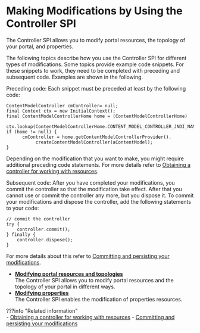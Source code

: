 # Making Modifications by Using the Controller SPI

The Controller SPI allows you to modify portal resources, the topology of your portal, and properties.

The following topics describe how you use the Controller SPI for different types of modifications. Some topics provide example code snippets. For these snippets to work, they need to be completed with preceding and subsequent code. Examples are shown in the following.

Preceding code: Each snippet must be preceded at least by the following code:

```
ContentModelController cmController= null;
final Context ctx = new InitialContext();
final ContentModelControllerHome home = (ContentModelControllerHome) 
      ctx.lookup(ContentModelControllerHome.CONTENT_MODEL_CONTROLLER_JNDI_NAME);
if (home != null) {
      cmController = home.getContentModelControllerProvider().
           createContentModelController(aContentModel);
}
```

Depending on the modification that you want to make, you might require additional preceding code statements. For more details refer to [Obtaining a controller for working with resources](../working_with_controllers/ctrlrapit_obtn_ctrlr.md).

Subsequent code: After you have completed your modifications, you commit the controller so that the modification take effect. After that you cannot use or commit the controller any more, but you dispose it. To commit your modifications and dispose the controller, add the following statements to your code:

```
// commit the controller
try {
    controller.commit();
} finally {
    controller.dispose();
}

```

For more details about this refer to [Committing and persisting your modifications](../working_with_controllers/ctrlrapit_comit.md).

-   **[Modifying portal resources and topologies](../controller_spi_modification/modify_portal_resources/index.md)**  
The Controller SPI allows you to modify portal resources and the topology of your portal in different ways.
-   **[Modifying properties](../controller_spi_modification/modify_properties/index.md)**  
The Controller SPI enables the modification of properties resources.


???info "Related information"  
    - [Obtaining a controller for working with resources](../working_with_controllers/index.md)
    - [Committing and persisting your modifications](../working_with_controllers/ctrlrapit_comit.md)

